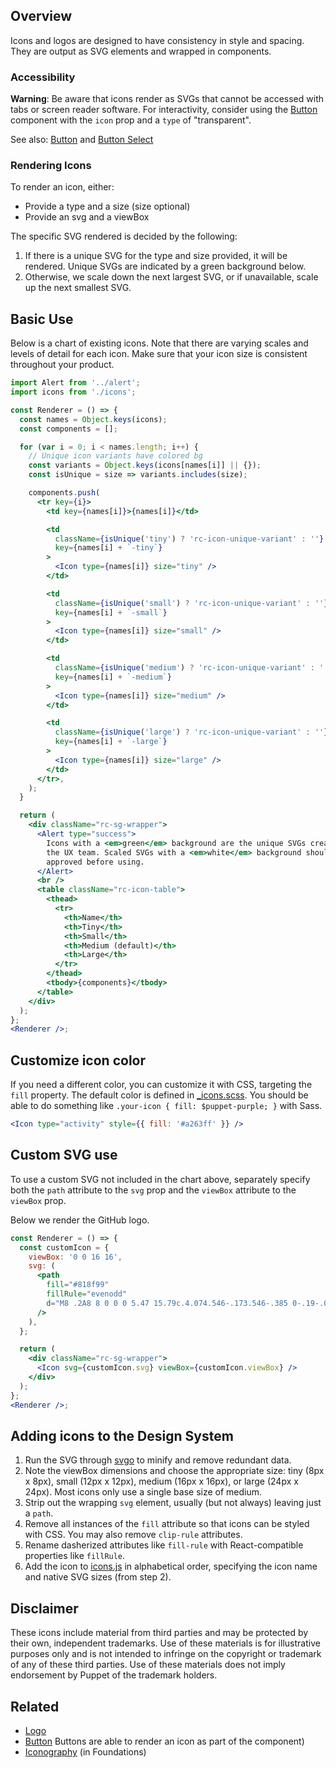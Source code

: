 ## Overview

Icons and logos are designed to have consistency in style and spacing. They are output as SVG elements and wrapped in components.

### Accessibility

**Warning**: Be aware that icons render as SVGs that cannot be accessed with tabs or screen reader software. For interactivity, consider using the [Button](#/React%20Components/Button) component with the `icon` prop and a `type` of "transparent".

See also: [Button](#/React%20Components/Button) and [Button Select](#/React%20Components/ButtonSelect)

### Rendering Icons

To render an icon, either:

- Provide a type and a size (size optional)
- Provide an svg and a viewBox

The specific SVG rendered is decided by the following:

1. If there is a unique SVG for the type and size provided, it will be rendered. Unique SVGs are indicated by a green background below.
2. Otherwise, we scale down the next largest SVG, or if unavailable, scale up the next smallest SVG.

## Basic Use

Below is a chart of existing icons. Note that there are varying scales and levels of detail for each icon. Make sure that your icon size is consistent throughout your product.

```jsx
import Alert from '../alert';
import icons from './icons';

const Renderer = () => {
  const names = Object.keys(icons);
  const components = [];

  for (var i = 0; i < names.length; i++) {
    // Unique icon variants have colored bg
    const variants = Object.keys(icons[names[i]] || {});
    const isUnique = size => variants.includes(size);

    components.push(
      <tr key={i}>
        <td key={names[i]}>{names[i]}</td>

        <td
          className={isUnique('tiny') ? 'rc-icon-unique-variant' : ''}
          key={names[i] + `-tiny`}
        >
          <Icon type={names[i]} size="tiny" />
        </td>

        <td
          className={isUnique('small') ? 'rc-icon-unique-variant' : ''}
          key={names[i] + `-small`}
        >
          <Icon type={names[i]} size="small" />
        </td>

        <td
          className={isUnique('medium') ? 'rc-icon-unique-variant' : ''}
          key={names[i] + `-medium`}
        >
          <Icon type={names[i]} size="medium" />
        </td>

        <td
          className={isUnique('large') ? 'rc-icon-unique-variant' : ''}
          key={names[i] + `-large`}
        >
          <Icon type={names[i]} size="large" />
        </td>
      </tr>,
    );
  }

  return (
    <div className="rc-sg-wrapper">
      <Alert type="success">
        Icons with a <em>green</em> background are the unique SVGs created by
        the UX team. Scaled SVGs with a <em>white</em> background should be
        approved before using.
      </Alert>
      <br />
      <table className="rc-icon-table">
        <thead>
          <tr>
            <th>Name</th>
            <th>Tiny</th>
            <th>Small</th>
            <th>Medium (default)</th>
            <th>Large</th>
          </tr>
        </thead>
        <tbody>{components}</tbody>
      </table>
    </div>
  );
};
<Renderer />;
```

## Customize icon color

If you need a different color, you can customize it with CSS, targeting the `fill` property. The default color is defined in [_icons.scss](https://github.com/puppetlabs/design-system/blob/main/packages/react-components/source/scss/library/components/_icons.scss). You should be able to do something like `.your-icon { fill: $puppet-purple; }` with Sass.

```jsx
<Icon type="activity" style={{ fill: '#a263ff' }} />
```

## Custom SVG use

To use a custom SVG not included in the chart above, separately specify both the `path` attribute to the `svg` prop and the `viewBox` attribute to the `viewBox` prop.

Below we render the GitHub logo.

```jsx
const Renderer = () => {
  const customIcon = {
    viewBox: '0 0 16 16',
    svg: (
      <path
        fill="#818f99"
        fillRule="evenodd"
        d="M8 .2A8 8 0 0 0 5.47 15.79c.4.074.546-.173.546-.385 0-.19-.007-.693-.01-1.36-2.226.483-2.695-1.073-2.695-1.073-.364-.924-.889-1.17-.889-1.17-.726-.496.055-.486.055-.486.803.056 1.226.824 1.226.824.713 1.222 1.872.87 2.328.665.073-.517.279-.87.508-1.07-1.777-.201-3.644-.888-3.644-3.953 0-.874.312-1.588.823-2.147-.082-.202-.357-1.016.078-2.117 0 0 .672-.215 2.2.82A7.662 7.662 0 0 1 8 4.068c.68.004 1.364.092 2.003.27 1.527-1.035 2.198-.82 2.198-.82.436 1.101.162 1.915.08 2.117.512.56.822 1.273.822 2.147 0 3.073-1.87 3.75-3.653 3.947.287.247.543.735.543 1.482 0 1.069-.01 1.932-.01 2.194 0 .214.144.463.55.385A8 8 0 0 0 8 .2"
      />
    ),
  };

  return (
    <div className="rc-sg-wrapper">
      <Icon svg={customIcon.svg} viewBox={customIcon.viewBox} />
    </div>
  );
};
<Renderer />;
```

## Adding icons to the Design System

1. Run the SVG through [svgo](https://github.com/svg/svgo) to minify and remove redundant data.
2. Note the viewBox dimensions and choose the appropriate size: tiny (8px x 8px), small (12px x 12px), medium (16px x 16px), or large (24px x 24px). Most icons only use a single base size of medium.
3. Strip out the wrapping `svg` element, usually (but not always) leaving just a `path`.
4. Remove all instances of the `fill` attribute so that icons can be styled with CSS. You may also remove `clip-rule` attributes.
5. Rename dasherized attributes like `fill-rule` with React-compatible properties like `fillRule`.
6. Add the icon to [icons.js](https://github.com/puppetlabs/design-system/blob/main/packages/react-components/source/react/library/icon/icons.js) in alphabetical order, specifying the icon name and native SVG sizes (from step 2).

## Disclaimer

These icons include material from third parties and may be protected by their own, independent trademarks. Use of these materials is for illustrative purposes only and is not intended to infringe on the copyright or trademark of any of these third parties. Use of these materials does not imply endorsement by Puppet of the trademark holders.

## Related

- [Logo](#/React%20Components/Logo)
- [Button](#/React%20Components/Button) Buttons are able to render an icon as part of the component)
- [Iconography](#/Foundations/Iconography) (in Foundations)

